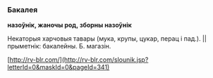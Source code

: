 ### Бакалея
**назоўнік, жаночы род, зборны назоўнік**

Некаторыя харчовыя тавары (мука, крупы, цукар, перац і пад.). || прыметнік: бакалейны. Б. магазін.

<a rel="author">[http://rv-blr.com/](http://rv-blr.com/slounik.jsp?letterId=0&maskId=0&pageId=341)</a>
